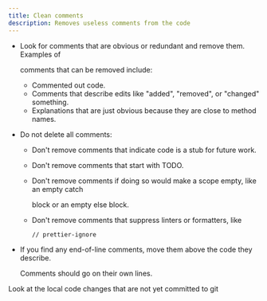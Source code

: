 ```yaml
---
title: Clean comments
description: Removes useless comments from the code
---
```


- Look for comments that are obvious or redundant and remove them. Examples of

  comments that can be removed include:

  - Commented out code.
  - Comments that describe edits like "added", "removed", or "changed" something.
  - Explanations that are just obvious because they are close to method names.

- Do not delete all comments:
  - Don't remove comments that indicate code is a stub for future work.
  - Don't remove comments that start with TODO.
  - Don't remove comments if doing so would make a scope empty, like an empty catch

    block or an empty else block.

  - Don't remove comments that suppress linters or formatters, like

    `// prettier-ignore`

- If you find any end-of-line comments, move them above the code they describe.

  Comments should go on their own lines.

Look at the local code changes that are not yet committed to git
